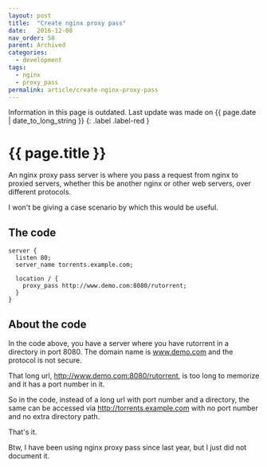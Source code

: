 ```yaml
---
layout: post
title:  "Create nginx proxy pass"
date:   2016-12-08
nav_order: 58
parent: Archived
categories:
  - development
tags:
  - nginx
  - proxy_pass 
permalink: article/create-nginx-proxy-pass
---
```


Information in this page is outdated. Last update was made on {{ page.date | date_to_long_string }}
{: .label .label-red }

# {{ page.title }}

An nginx proxy pass server is where you pass a request from nginx to
proxied servers, whether this be another nginx or other web servers, over
different protocols.

I won't be giving a case scenario by which this would be useful.

## The code

~~~
server {
  listen 80;
  server_name torrents.example.com;

  location / {
    proxy_pass http://www.demo.com:8080/rutorrent;
  }
}
~~~

## About the code

In the code above, you have a server where you have rutorrent in a
directory in port 8080.  The domain name is www.demo.com and the protocol
is not secure.

That long url, http://www.demo.com:8080/rutorrent, is too long to
memorize and it has a port number in it.

So in the code, instead of a long url with port number and a directory,
the same can be accessed via http://torrents.example.com with no port
number and no extra directory path.

That's it.

Btw, I have been using nginx proxy pass since last year, but I just did
not document it.
